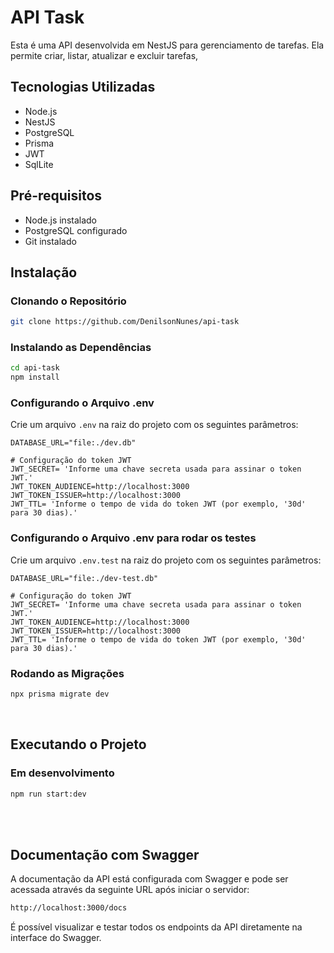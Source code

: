 # API Task

Esta é uma API desenvolvida em NestJS para gerenciamento de tarefas. Ela permite criar, listar, atualizar e excluir tarefas,

## Tecnologias Utilizadas

- Node.js
- NestJS
- PostgreSQL
- Prisma
- JWT
- SqlLite

## Pré-requisitos

- Node.js instalado
- PostgreSQL configurado
- Git instalado

## Instalação

### Clonando o Repositório

```bash
git clone https://github.com/DenilsonNunes/api-task
```

### Instalando as Dependências

```bash
cd api-task
npm install
```

### Configurando o Arquivo .env

Crie um arquivo `.env` na raiz do projeto com os seguintes parâmetros:

```env
DATABASE_URL="file:./dev.db"

# Configuração do token JWT
JWT_SECRET= 'Informe uma chave secreta usada para assinar o token JWT.'
JWT_TOKEN_AUDIENCE=http://localhost:3000
JWT_TOKEN_ISSUER=http://localhost:3000
JWT_TTL= 'Informe o tempo de vida do token JWT (por exemplo, '30d' para 30 dias).'
```

### Configurando o Arquivo .env para rodar os testes

Crie um arquivo `.env.test` na raiz do projeto com os seguintes parâmetros:

```env
DATABASE_URL="file:./dev-test.db"

# Configuração do token JWT
JWT_SECRET= 'Informe uma chave secreta usada para assinar o token JWT.'
JWT_TOKEN_AUDIENCE=http://localhost:3000
JWT_TOKEN_ISSUER=http://localhost:3000
JWT_TTL= 'Informe o tempo de vida do token JWT (por exemplo, '30d' para 30 dias).'
```

### Rodando as Migrações

```bash
npx prisma migrate dev
```
<br/>

## Executando o Projeto

### Em desenvolvimento

```bash
npm run start:dev
```
<br/>
<br/>

## Documentação com Swagger

A documentação da API está configurada com Swagger e pode ser acessada através da seguinte URL após iniciar o servidor:

```bash
http://localhost:3000/docs
```

É possível visualizar e testar todos os endpoints da API diretamente na interface do Swagger.
